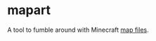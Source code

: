 # mapart

A tool to fumble around with Minecraft [map files](https://minecraft.fandom.com/wiki/Map_item_format#map_%3C#%3E.dat_format_(Java)).
